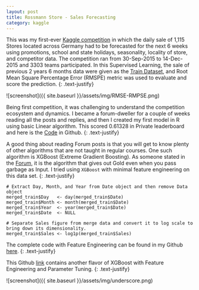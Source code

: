 ```yaml
---
layout: post
title: Rossmann Store - Sales Forecasting
category: kaggle
---
```


This was my first-ever [Kaggle competition](https://www.kaggle.com/c/rossmann-store-sales) in which the daily sale of 1,115 Stores located across Germany had to be forecasted for the next 6 weeks using promotions, school and state holidays, seasonality, locality of store, and competitor data. The competition ran from 30-Sep-2015 to 14-Dec-2015 and 3303 teams  participated. In this Supervised Learning, the sale of previous 2 years 6 months data were given as the [Train Dataset](https://www.kaggle.com/c/rossmann-store-sales/data), and Root Mean Square Percentage Error (RMSPE) metric was used to evaluate and score the prediction.
{: .text-justify}

![screenshot]({{ site.baseurl }}/assets/img/RMSE-RMPSE.png)

Being first competition, it was challenging to understand the competition ecosystem and dynamics. I became a forum-dweller for a couple of weeks reading all the posts and replies, and then I created my first model in R using basic Linear algorithm. This scored 0.61328 in Private leaderboard and here is the [Code](https://github.com/socratesk/kaggle/blob/master/Rossmann/1-LinearModel.R) in Github.
{: .text-justify}

A good thing about reading Forum posts is that you will get to know plenty of other algorithms that are not taught in regular courses. One such algorithm is XGBoost (Extreme Gradient Boosting). As someone stated in the [Forum](https://www.kaggle.com/c/rossmann-store-sales/forums), it is the algorithm that gives out Gold even when you pass garbage as Input. I tried using ```XGBoost``` with minimal feature engineering on this data set.
{: .text-justify}

```
# Extract Day, Month, and Year from Date object and then remove Data object
merged_train$Day   <- day(merged_train$Date)
merged_train$Month <- month(merged_train$Date)
merged_train$Year  <- year(merged_train$Date)
merged_train$Date  <- NULL

# Separate Sales figure from merge data and convert it to log scale to bring down its dimensionality.
merged_train$Sales <- log1p(merged_train$Sales)
```

The complete code with Feature Engineering can be found in my Github [here](https://github.com/socratesk/kaggle/blob/master/Rossmann/2-XGBoost-FeatureEngg.R).
{: .text-justify}

This Github [link](https://github.com/socratesk/kaggle/blob/master/Rossmann/2-XGBoost-FeatureEngg.R) contains another flavor of XGBoost with Feature Engineering and Parameter Tuning.
{: .text-justify}

![screenshot]({{ site.baseurl }}/assets/img/underscore.png)